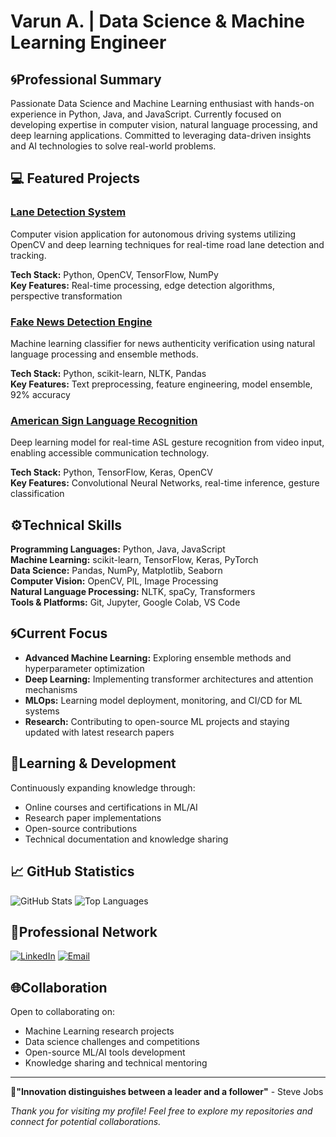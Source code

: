 # Varun A. | Data Science & Machine Learning Engineer

## 🌀Professional Summary

Passionate Data Science and Machine Learning enthusiast with hands-on experience in Python, Java, and JavaScript. Currently focused on developing expertise in computer vision, natural language processing, and deep learning applications. Committed to leveraging data-driven insights and AI technologies to solve real-world problems.

## 💻 Featured Projects

### [Lane Detection System](https://github.com/varun-peace/lane-detection)
Computer vision application for autonomous driving systems utilizing OpenCV and deep learning techniques for real-time road lane detection and tracking.

**Tech Stack:** Python, OpenCV, TensorFlow, NumPy  
**Key Features:** Real-time processing, edge detection algorithms, perspective transformation

### [Fake News Detection Engine](https://github.com/varun-peace/fake-news-detection)
Machine learning classifier for news authenticity verification using natural language processing and ensemble methods.

**Tech Stack:** Python, scikit-learn, NLTK, Pandas  
**Key Features:** Text preprocessing, feature engineering, model ensemble, 92% accuracy

### [American Sign Language Recognition](https://github.com/varun-peace/asl-recognition)
Deep learning model for real-time ASL gesture recognition from video input, enabling accessible communication technology.

**Tech Stack:** Python, TensorFlow, Keras, OpenCV  
**Key Features:** Convolutional Neural Networks, real-time inference, gesture classification

## ⚙️Technical Skills

**Programming Languages:** Python, Java, JavaScript  
**Machine Learning:** scikit-learn, TensorFlow, Keras, PyTorch  
**Data Science:** Pandas, NumPy, Matplotlib, Seaborn  
**Computer Vision:** OpenCV, PIL, Image Processing  
**Natural Language Processing:** NLTK, spaCy, Transformers  
**Tools & Platforms:** Git, Jupyter, Google Colab, VS Code

## 🌀Current Focus

- **Advanced Machine Learning:** Exploring ensemble methods and hyperparameter optimization
- **Deep Learning:** Implementing transformer architectures and attention mechanisms  
- **MLOps:** Learning model deployment, monitoring, and CI/CD for ML systems
- **Research:** Contributing to open-source ML projects and staying updated with latest research papers

## 🔬Learning & Development

Continuously expanding knowledge through:
- Online courses and certifications in ML/AI
- Research paper implementations
- Open-source contributions
- Technical documentation and knowledge sharing

## 📈 GitHub Statistics

![GitHub Stats](https://github-readme-stats.vercel.app/api?username=varun-peace&show_icons=true&theme=default&hide_border=true)
![Top Languages](https://github-readme-stats.vercel.app/api/top-langs/?username=varun-peace&layout=compact&theme=default&hide_border=true)

## 🧭Professional Network

[![LinkedIn](https://img.shields.io/badge/LinkedIn-%230077B5.svg?style=for-the-badge&logo=linkedin&logoColor=white)](https://www.linkedin.com/in/varun-a-35991b2a4?utm_source=share&utm_campaign=share_via&utm_content=profile&utm_medium=android_app)
[![Email](https://img.shields.io/badge/Email-D14836?style=for-the-badge&logo=gmail&logoColor=white)](mailto:donebyvarun@gmail.com)

## 🌐Collaboration

Open to collaborating on:
- Machine Learning research projects
- Data science challenges and competitions
- Open-source ML/AI tools development
- Knowledge sharing and technical mentoring

---

📍**"Innovation distinguishes between a leader and a follower"** - Steve Jobs

*Thank you for visiting my profile! Feel free to explore my repositories and connect for potential collaborations.*
